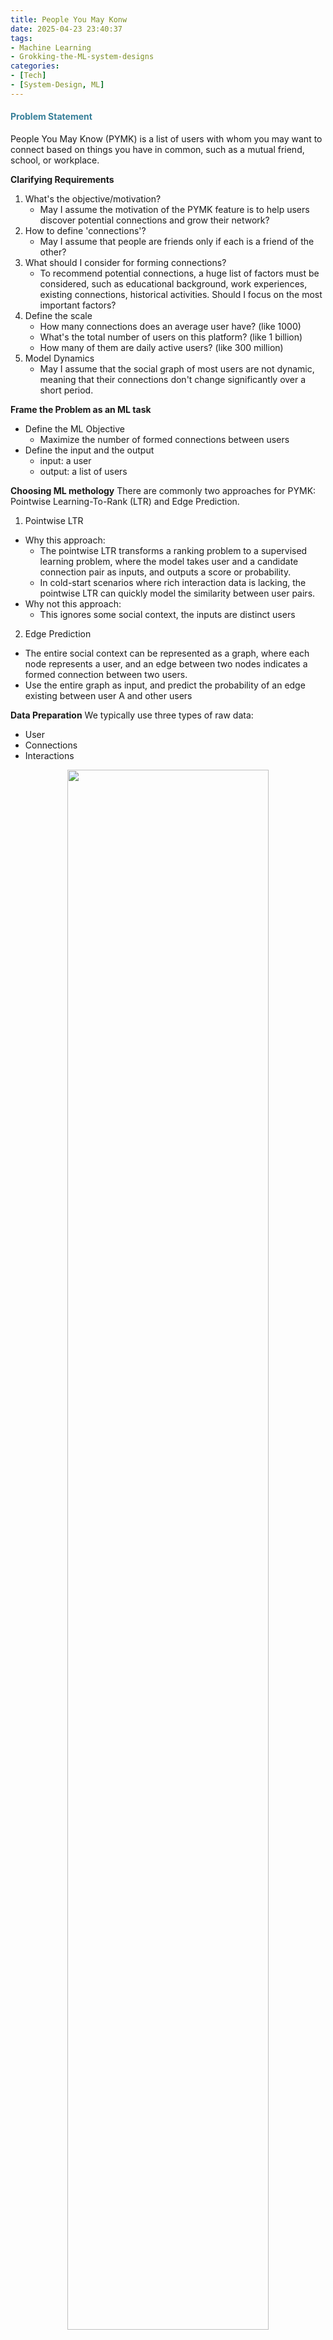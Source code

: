 ```yaml
---
title: People You May Konw
date: 2025-04-23 23:40:37
tags: 
- Machine Learning
- Grokking-the-ML-system-designs
categories: 
- [Tech]
- [System-Design, ML]
---
```


#### <font color=#377f99>Problem Statement</font>
People You May Know (PYMK) is a list of users with whom you may want to connect based on things you have in common, such as a mutual friend, school, or workplace.
<!--more-->
**Clarifying Requirements**
1. What's the objective/motivation?
    - May I assume the motivation of the PYMK feature is to help users discover potential connections and grow their network?
2. How to define 'connections'?
    - May I assume that people are friends only if each is a friend of the other?
3. What should I consider for forming connections?
    - To recommend potential connections, a huge list of factors must be considered, such as educational background, work experiences, existing connections, historical activities. Should I focus on the most important factors?
4. Define the scale
    - How many connections does an average user have? (like 1000)
    - What's the total number of users on this platform? (like 1 billion)
    - How many of them are daily active users? (like 300 million)
5. Model Dynamics
    - May I assume that the social graph of most users are not dynamic, meaning that their connections don't change significantly over a short period.

**Frame the Problem as an ML task**
- Define the ML Objective
    - Maximize the number of formed connections between users
- Define the input and the output
    - input: a user
    - output: a list of users

**Choosing ML methology**
There are commonly two approaches for PYMK: Pointwise Learning-To-Rank (LTR) and Edge Prediction. 
1. Pointwise LTR
- Why this approach:
    - The pointwise LTR transforms a ranking problem to a supervised learning problem, where the model takes user and a candidate connection pair as inputs, and outputs a score or probability. 
    - In cold-start scenarios where rich interaction data is lacking, the pointwise LTR can quickly model the similarity between user pairs.
- Why not this approach:
    - This ignores some social context, the inputs are distinct users

2. Edge Prediction
- The entire social context can be represented as a graph, where each node represents a user, and an edge between two nodes indicates a formed connection between two users.
- Use the entire graph as input, and predict the probability of an edge existing between user A and other users

**Data Preparation**
We typically use three types of raw data:
- User
- Connections
- Interactions

<p align="center">
<img src="/img/ML_sys_design/PYMK/User.png" width="80%" height="80%">
</p>
One challenge with this 

<p align="center">
<img src="/img/ML_sys_design/PYMK/Connections.png" width="80%" height="80%">
</p>

<p align="center">
<img src="/img/ML_sys_design/PYMK/Interactions.png" width="80%" height="80%">
</p>

**Feature Engineering**


**Model Development**

### <font color=#377f99>Appendix</font>

**Graph-based**
In general, a graph represents relations(edges) between a collection of entities(nodes). Graphs can store structural data, there are three general types of prediction tasks that can be performed on structured data represented by graphs:
- Graph-level
    - like chemical compound
- Edge-level
    - like PYMK on social media
- Node-level
    - like predicting whether a person is a spammer or not, given a social network graph